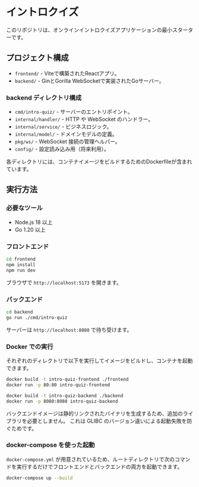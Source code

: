 # イントロクイズ

このリポジトリは、オンラインイントロクイズアプリケーションの最小スターターです。

## プロジェクト構成

- `frontend/` - Viteで構築されたReactアプリ。
- `backend/` - GinとGorilla WebSocketで実装されたGoサーバー。

### backend ディレクトリ構成

- `cmd/intro-quiz/` - サーバーのエントリポイント。
- `internal/handler/` - HTTP や WebSocket のハンドラー。
- `internal/service/` - ビジネスロジック。
- `internal/model/` - ドメインモデルの定義。
- `pkg/ws/` - WebSocket 接続の管理ヘルパー。
- `config/` - 設定読み込み用（将来利用）。

各ディレクトリには、コンテナイメージをビルドするためのDockerfileが含まれています。

## 実行方法

### 必要なツール

- Node.js 18 以上
- Go 1.20 以上

### フロントエンド

```bash
cd frontend
npm install
npm run dev
```

ブラウザで `http://localhost:5173` を開きます。

### バックエンド

```bash
cd backend
go run ./cmd/intro-quiz
```

サーバーは `http://localhost:8080` で待ち受けます。

### Docker での実行

それぞれのディレクトリで以下を実行してイメージをビルドし、コンテナを起動できます。

```bash
docker build -t intro-quiz-frontend ./frontend
docker run -p 80:80 intro-quiz-frontend

docker build -t intro-quiz-backend ./backend
docker run -p 8080:8080 intro-quiz-backend
```

バックエンドイメージは静的リンクされたバイナリを生成するため、追加のライブラリを必要としません。
これは GLIBC のバージョン違いによる起動失敗を防ぐためです。

### docker-compose を使った起動

`docker-compose.yml` が用意されているため、ルートディレクトリで次のコマンドを実行するだけでフロントエンドとバックエンドの両方を起動できます。

```bash
docker-compose up --build
```

